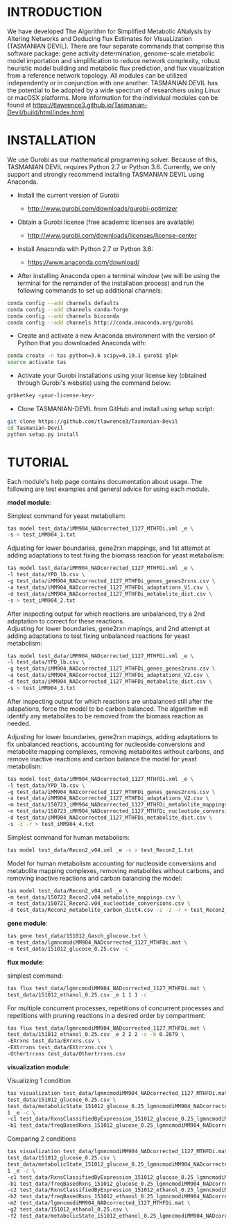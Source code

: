 # INTRODUCTION

We have developed The Algorithm for Simplified Metabolic ANalysIs by Altering Networks and Deducing flux Estimates for VIsuaLization (TASMANIAN DEVIL). There are four separate commands that comprise this software package: gene activity determination, genome-scale metabolic model importation and simplification to reduce network complexity, robust heuristic model building and metabolic flux prediction, and flux visualization from a reference network topology. All modules can be utilized independently or in conjunction with one another. TASMANIAN DEVIL has the potential to be adopted by a wide spectrum of researchers using Linux or macOSX platforms. More information for the individual modules can be found at https://tlawrence3.github.io/Tasmanian-Devil/build/html/index.html.

# INSTALLATION

We use Gurobi as our mathematical programming solver. Because of this, TASMANIAN DEVIL requires Python 2.7 or Python 3.6. Currently, we only support and strongly recommend installing TASMANIAN DEVIL using Anaconda.

* Install the current version of Gurobi
	* http://www.gurobi.com/downloads/gurobi-optimizer
	
* Obtain a Gurobi license (free academic licenses are available)
	* http://www.gurobi.com/downloads/licenses/license-center

* Install Anaconda with Python 2.7 or Python 3.6:
	* https://www.anaconda.com/download/

* After installing Anaconda open a terminal window (we will be using the terminal for the remainder of the installation process) and run the following commands to set up additional channels:
```bash
conda config --add channels defaults
conda config --add channels conda-forge
conda config --add channels bioconda
conda config --add channels http://conda.anaconda.org/gurobi
```
	
* Create and activate a new Anaconda environment with the version of Python that you downloaded Anaconda with:
```bash
conda create -n tas python=3.6 scipy=0.19.1 gurobi glpk
source activate tas
```

* Activate your Gurobi installations using your license key (obtained through Gurobi's website) using the command below:
```bash
grbketkey <your-license-key>
```
 
* Clone TASMANIAN-DEVIL from GitHub and install using setup script:
```bash
git clone https://github.com/tlawrence3/Tasmanian-Devil
cd Tasmanian-Devil
python setup.py install
```

# TUTORIAL

Each module's help page contains documentation about usage. The following are test examples and general advice for using each module.

**model module**:

Simplest command for yeast metabolism:
```bash
tas model test_data/iMM904_NADcorrected_1127_MTHFDi.xml _e \
-s > test_iMM904_1.txt
```
Adjusting for lower boundaries, gene2rxn mappings, and 1st attempt at adding adaptations to test fixing the biomass reaction for yeast metabolism:
```bash
tas model test_data/iMM904_NADcorrected_1127_MTHFDi.xml _e \
-l test_data/YPD_lb.csv \
-g test_data/iMM904_NADcorrected_1127_MTHFDi_genes_genes2rxns.csv \
-a test_data/iMM904_NADcorrected_1127_MTHFDi_adaptations_V1.csv \
-d test_data/iMM904_NADcorrected_1127_MTHFDi_metabolite_dict.csv \
-s > test_iMM904_2.txt
```
After inspecting output for which reactions are unbalanced, try a 2nd adaptation to correct for these reactions. <br />
Adjusting for lower boundaries, gene2rxn mapings, and 2nd attempt at adding adaptations to test fixing unbalanced reactions for yeast metabolism:
```bash
tas model test_data/iMM904_NADcorrected_1127_MTHFDi.xml _e \
-l test_data/YPD_lb.csv \
-g test_data/iMM904_NADcorrected_1127_MTHFDi_genes_genes2rxns.csv \
-a test_data/iMM904_NADcorrected_1127_MTHFDi_adaptations_V2.csv \
-d test_data/iMM904_NADcorrected_1127_MTHFDi_metabolite_dict.csv \
-s > test_iMM904_3.txt
```
After inspecting output for which reactions are unbalanced still after the adapations, force the model to be carbon balanced. The algorithm will identify any metabolites to be removed from the biomass reaction as needed.

Adjusting for lower boundaries, gene2rxn mapings, adding adaptations to fix unbalanced reactions, accounting for nucleoside conversions and metabolite mapping complexes, removing metabolites without carbons, and remove inactive reactions and carbon balance the model for yeast metabolism:
```bash
tas model test_data/iMM904_NADcorrected_1127_MTHFDi.xml _e \ 
-l test_data/YPD_lb.csv \ 
-g test_data/iMM904_NADcorrected_1127_MTHFDi_genes_genes2rxns.csv \ 
-a test_data/iMM904_NADcorrected_1127_MTHFDi_adaptations_V2.csv \ 
-m test_data/150723_iMM904_NADcorrected_1127_MTHFDi_metabolite_mappings.csv \ 
-n test_data/150723_iMM904_NADcorrected_1127_MTHFDi_nucleotide_conversions.csv \ 
-d test_data/iMM904_NADcorrected_1127_MTHFDi_metabolite_dict.csv \
-s -z -r > test_iMM904_4.txt
```
Simplest command for human metabolism:
```bash
tas model test_data/Recon2_v04.xml _e -s > test_Recon2_1.txt
```
Model for human metabolism accounting for nucleoside conversions and metabolite mapping complexes, removing metabolites without carbons, and removing inactive reactions and carbon balancing the model:
```bash
tas model test_data/Recon2_v04.xml _e \ 
-m test_data/150722_Recon2.v04_metabolite_mappings.csv \ 
-n test_data/150721_Recon2.v04_nucleotide_conversions.csv \ 
-d test_data/Recon2_metabolite_carbon_dict4.csv -s -z -r > test_Recon2_2.txt
```
**gene module**:

```bash
tas gene test_data/151012_Gasch_glucose.txt \ 
-m test_data/lgmncmodiMM904_NADcorrected_1127_MTHFDi.mat \ 
-o test_data/151012_glucose_0.25.csv -c
```
**flux module**:

simplest command:
```bash
tas flux test_data/lgmncmodiMM904_NADcorrected_1127_MTHFDi.mat \ 
test_data/151012_ethanol_0.25.csv _e 1 1 1 -c
```
For multiple concurrent processes, repetitions of concurrent processes and repetitions with pruning reactions in a desired order by compartment:
```bash
tas flux test_data/lgmncmodiMM904_NADcorrected_1127_MTHFDi.mat \ 
test_data/151012_ethanol_0.25.csv _e 2 2 2 -c -b 0.2879 \ 
-EXrxns test_data/EXrxns.csv \ 
-EXtrrxns test_data/EXtrrxns.csv \ 
-Othertrrxns test_data/Othertrrxns.csv
```
**visualization module**:

Visualizing 1 condition
```bash
tas visualization test_data/lgmncmodiMM904_NADcorrected_1127_MTHFDi.mat \ 
test_data/151012_glucose_0.25.csv \ 
test_data/metabolicState_151012_glucose_0.25_lgmncmodiMM904_NADcorrected_1127_MTHFDi Glycolysis_PPP_Serine_Alanine_shortened \ 
1 _e -c \ 
-c1 test_data/RxnsClassifiedByExpression_151012_glucose_0.25_lgmncmodiMM904_NADcorrected_1127_MTHFDi.pkl \
-b1 test_data/freqBasedRxns_151012_glucose_0.25_lgmncmodiMM904_NADcorrected_1127_MTHFDi.pkl
```
Comparing 2 conditions
```bash
tas visualization test_data/lgmncmodiMM904_NADcorrected_1127_MTHFDi.mat \ 
test_data/151012_glucose_0.25.csv \ 
test_data/metabolicState_151012_glucose_0.25_lgmncmodiMM904_NADcorrected_1127_MTHFDi Glycolysis_PPP_Serine_Alanine_shortened \ 
1 _e -c \
-c1 test_data/RxnsClassifiedByExpression_151012_glucose_0.25_lgmncmodiMM904_NADcorrected_1127_MTHFDi.pkl \
-b1 test_data/freqBasedRxns_151012_glucose_0.25_lgmncmodiMM904_NADcorrected_1127_MTHFDi.pkl \ 
-c2 test_data/RxnsClassifiedByExpression_151012_ethanol_0.25_lgmncmodiMM904_NADcorrected_1127_MTHFDi.pkl \
-b2 test_data/freqBasedRxns_151012_ethanol_0.25_lgmncmodiMM904_NADcorrected_1127_MTHFDi.pkl \ 
-m2 test_data/lgmncmodiMM904_NADcorrected_1127_MTHFDi.mat \ 
-g2 test_data/151012_ethanol_0.25.csv \ 
-f2 test_data/metabolicState_151012_ethanol_0.25_lgmncmodiMM904_NADcorrected_1127_MTHFDi
```
